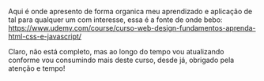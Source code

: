 Aqui é onde apresento de forma organica meu aprendizado e aplicação de tal para qualquer um com interesse, essa é a fonte de onde bebo: https://www.udemy.com/course/curso-web-design-fundamentos-aprenda-html-css-e-javascript/

Claro, não está completo, mas ao longo do tempo vou atualizando conforme vou consumindo mais deste curso, desde já, obrigado pela atenção e tempo!
